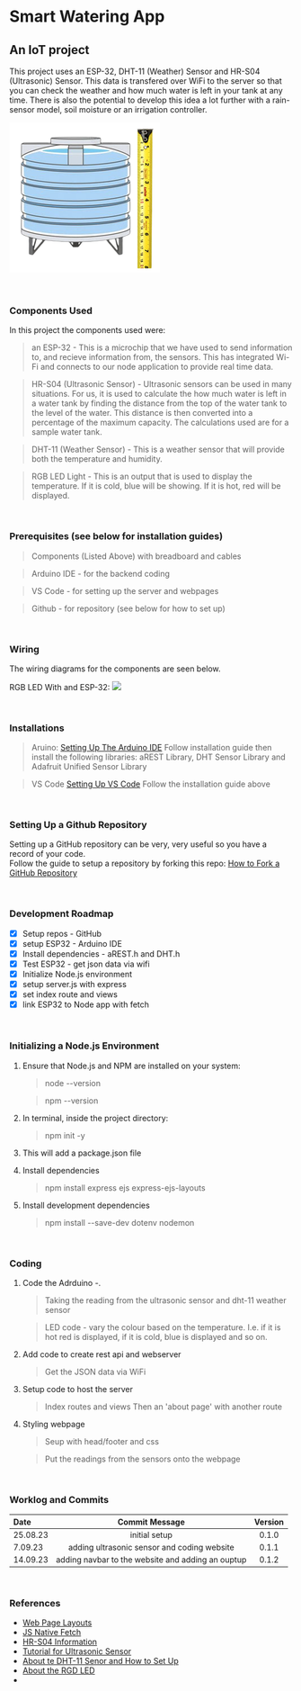 # Smart Watering App

## An IoT project


This project uses an ESP-32, DHT-11 (Weather) Sensor and HR-S04 (Ultrasonic) Sensor. This data is transfered over WiFi to the server so that you can check the weather and how much water is left in your tank at any time. There is also the potential to develop this idea a lot further with a rain-sensor model, soil moisture or an irrigation controller. 


![Water Tank](public/assets/Water_Tank.png)

<br>

### Components Used
In this project the components used were: 
> an ESP-32 - This is a microchip that we have used to send information to, and recieve information from, the sensors. This has integrated Wi-Fi and connects to our node application to provide real time data.

> HR-S04 (Ultrasonic Sensor) - Ultrasonic sensors can be used in many situations. For us, it is used to calculate the how much water is left in a water tank by finding the distance from the top of the water tank to the level of the water. This distance is then converted into a percentage of the maximum capacity. The calculations used are for a sample water tank.

> DHT-11 (Weather Sensor) - This is a weather sensor that will provide both the temperature and humidity.

> RGB LED Light - This is an output that is used to display the temperature. If it is cold, blue will be showing. If it is hot, red will be displayed.

<br>


### Prerequisites (see below for installation guides)
> Components (Listed Above) with breadboard and cables

> Arduino IDE - for the backend coding

> VS Code - for setting up the server and webpages

> Github - for repository (see below for how to set up)

<br>


### Wiring 
The wiring diagrams for the components are seen below.

RGB LED With and ESP-32:
![](https://microcontrollerslab.com/wp-content/uploads/2021/11/ESP32-with-RGB-LED-through-resistors-connection-diagram.jpg)

<br>

### Installations
> Aruino: [Setting Up The Arduino IDE](https://www.arduino.cc/en/software)
Follow installation guide then install the following libraries: aREST Library, DHT Sensor Library and Adafruit Unified Sensor Library

> VS Code [Setting Up VS Code](https://code.visualstudio.com/download)
Follow the installation guide above

<br>

### Setting Up a Github Repository
Setting up a GitHub repository can be very, very useful so you have a record of your code.
<br>
Follow the guide to setup a repository by forking this repo: [How to Fork a GitHub Repository](https://docs.gitlab.com/ee/user/project/repository/forking_workflow.html)

<br>

### Development Roadmap

- [x] Setup repos - GitHub
- [x] setup ESP32 - Arduino IDE
- [x] Install dependencies - aREST.h and DHT.h
- [x] Test ESP32 - get json data via wifi
- [x] Initialize Node.js environment
- [x] setup server.js with express
- [x] set index route and views
- [x] link ESP32 to Node app with fetch

<br>

### Initializing a Node.js Environment

1. Ensure that Node.js and NPM are installed on your system:
    > node --version

    > npm --version

2. In terminal, inside the project directory:
    > npm init -y

3. This will add a package.json file

4. Install dependencies
    > npm install express ejs express-ejs-layouts

5. Install development dependencies
    > npm install --save-dev dotenv nodemon
    
<br>

### Coding

1. Code the Adrduino -. 
    >  Taking the reading from the ultrasonic sensor and dht-11 weather sensor

    > LED code - vary the colour based on the temperature. I.e. if it is hot red is displayed, if it is cold, blue is displayed and so on.

2. Add code to create rest api and webserver
    > Get the JSON data via WiFi
    
4. Setup code to host the server
   > Index routes and views
   > Then an 'about page' with another route

6. Styling webpage 
     > Seup with head/footer and css
     
     > Put the readings from the sensors onto the webpage
   
<br>

### Worklog and Commits

Date | Commit Message | Version
:-----|:----------------:|:--------:
25.08.23 | initial setup | 0.1.0
7.09.23 | adding ultrasonic sensor and coding website  | 0.1.1
14.09.23 | adding navbar to the website and adding an ouptup | 0.1.2

<br>

### References

- [Web Page Layouts](https://www.youtube.com/watch?v=3C_22eBWpjg)
- [JS Native Fetch](https://www.youtube.com/watch?v=MBqS1kYzwTc)
- [HR-S04 Information](https://components101.com/sensors/ultrasonic-sensor-working-pinout-datasheet)
- [Tutorial for Ultrasonic Sensor](https://www.instructables.com/Ultrasonic-Water-Level-Indicator-Using-HC-SR04-Ard/)
- [About te DHT-11 Senor and How to Set Up](https://components101.com/sensors/dht11-temperature-sensor)
- [About the RGD LED](https://www.circuitbread.com/tutorials/how-rgb-leds-work-and-how-to-control-color)
- 


